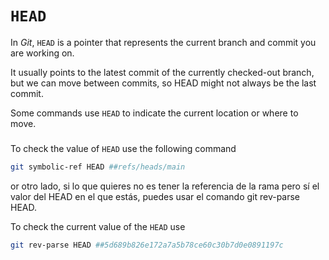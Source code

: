 # `HEAD`

In _Git_, `HEAD` is a pointer that represents the current branch and commit you are working on.

It usually points to the latest commit of the currently checked-out branch, but we can move between commits, so HEAD might not always be the last commit.

Some commands use `HEAD` to indicate the current location or where to move.

###

To check the value of `HEAD` use the following command

```sh
git symbolic-ref HEAD ##refs/heads/main
```

or otro lado, si lo que quieres no es tener la referencia de la
rama pero sí el valor del HEAD en el que estás, puedes usar el comando git rev-parse
HEAD.

To check the current value of the `HEAD` use

```sh
git rev-parse HEAD ##5d689b826e172a7a5b78ce60c30b7d0e0891197c
```
